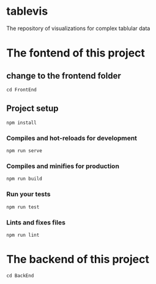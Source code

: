 # tablevis
The repository of visualizations for complex tablular data

# The fontend of this project
## change to the frontend folder
```
cd FrontEnd
```

## Project setup
```
npm install
```

### Compiles and hot-reloads for development
```
npm run serve
```

### Compiles and minifies for production
```
npm run build
```

### Run your tests
```
npm run test
```

### Lints and fixes files
```
npm run lint
```

# The backend of this project
```
cd BackEnd
```

